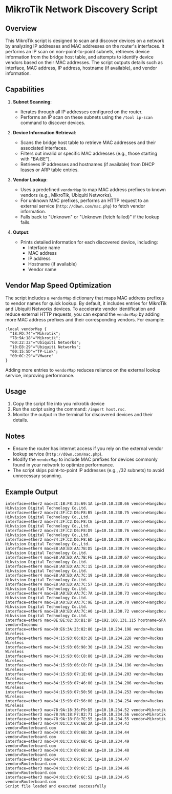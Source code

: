 # MikroTik Network Discovery Script

## Overview
This MikroTik script is designed to scan and discover devices on a network by analyzing IP addresses and MAC addresses on the router's interfaces. It performs an IP scan on non-point-to-point subnets, retrieves device information from the bridge host table, and attempts to identify device vendors based on their MAC addresses. The script outputs details such as interface, MAC address, IP address, hostname (if available), and vendor information.

## Capabilities
1. **Subnet Scanning**:
   - Iterates through all IP addresses configured on the router.
   - Performs an IP scan on these subnets using the `/tool ip-scan` command to discover devices.

2. **Device Information Retrieval**:
   - Scans the bridge host table to retrieve MAC addresses and their associated interfaces.
   - Filters out invalid or specific MAC addresses (e.g., those starting with "BA:BE").
   - Retrieves IP addresses and hostnames (if available) from DHCP leases or ARP table entries.

3. **Vendor Lookup**:
   - Uses a predefined `vendorMap` to map MAC address prefixes to known vendors (e.g., MikroTik, Ubiquiti Networks).
   - For unknown MAC prefixes, performs an HTTP request to an external service (`http://d0wn.com/mac.php`) to fetch vendor information.
   - Falls back to "Unknown" or "Unknown (fetch failed)" if the lookup fails.

4. **Output**:
   - Prints detailed information for each discovered device, including:
     - Interface name
     - MAC address
     - IP address
     - Hostname (if available)
     - Vendor name

## Vendor Map  Speed Optimization
The script includes a `vendorMap` dictionary that maps MAC address prefixes to vendor names for quick lookup. By default, it includes entries for MikroTik and Ubiquiti Networks devices. To accelerate vendor identification and reduce external HTTP requests, you can expand the `vendorMap` by adding more MAC address prefixes and their corresponding vendors. For example:

```mikrotik
:local vendorMap {
  "18:FD:74"="Mikrotik";
  "78:9A:18"="Mikrotik";
  "60:22:32"="Ubiquiti Networks";
  "18:E8:29"="Ubiquiti Networks";
  "00:15:5D"="TP-Link";
  "00:0C:29"="VMware"
}
```

Adding more entries to `vendorMap` reduces reliance on the external lookup service, improving performance.

## Usage
1. Copy the script file into you mikrotik device 
2. Run the script using the command: `/import host.rsc`.
3. Monitor the output in the terminal for discovered devices and their details.

## Notes
- Ensure the router has internet access if you rely on the external vendor lookup service (`http://d0wn.com/mac.php`).
- Modify the `vendorMap` to include MAC prefixes for devices commonly found in your network to optimize performance.
- The script skips point-to-point IP addresses (e.g., /32 subnets) to avoid unnecessary scanning.


## Example Output
```
interface=ether2 mac=3C:1B:F8:35:69:1A ip=10.10.230.66 vendor=Hangzhou Hikvision Digital Technology Co.Ltd.
interface=ether2 mac=74:3F:C2:D6:F8:B5 ip=10.10.230.75 vendor=Hangzhou Hikvision Digital Technology Co.,Ltd.
interface=ether2 mac=74:3F:C2:D6:F8:CE ip=10.10.230.77 vendor=Hangzhou Hikvision Digital Technology Co.,Ltd.
interface=ether2 mac=74:3F:C2:D6:F8:D9 ip=10.10.230.76 vendor=Hangzhou Hikvision Digital Technology Co.,Ltd.
interface=ether2 mac=74:3F:C2:D6:F8:ED ip=10.10.230.78 vendor=Hangzhou Hikvision Digital Technology Co.,Ltd.
interface=ether4 mac=E8:A0:ED:AA:7B:D5 ip=10.10.230.74 vendor=Hangzhou Hikvision Digital Technology Co.Ltd.
interface=ether4 mac=E8:A0:ED:AA:7B:FE ip=10.10.230.67 vendor=Hangzhou Hikvision Digital Technology Co.Ltd.
interface=ether4 mac=E8:A0:ED:AA:7C:15 ip=10.10.230.69 vendor=Hangzhou Hikvision Digital Technology Co.Ltd.
interface=ether4 mac=E8:A0:ED:AA:7C:19 ip=10.10.230.68 vendor=Hangzhou Hikvision Digital Technology Co.Ltd.
interface=ether4 mac=E8:A0:ED:AA:7C:57 ip=10.10.230.71 vendor=Hangzhou Hikvision Digital Technology Co.Ltd.
interface=ether4 mac=E8:A0:ED:AA:7C:7A ip=10.10.230.73 vendor=Hangzhou Hikvision Digital Technology Co.Ltd.
interface=ether4 mac=E8:A0:ED:AA:7C:9E ip=10.10.230.70 vendor=Hangzhou Hikvision Digital Technology Co.Ltd.
interface=ether6 mac=E8:A0:ED:AA:7C:A0 ip=10.10.230.72 vendor=Hangzhou Hikvision Digital Technology Co.Ltd.
interface=ether6 mac=BE:BE:02:3D:B1:BF ip=192.168.131.115 hostname=SFA vendor=Inconnu
interface=ether6 mac=00:E6:3A:23:82:80 ip=10.10.234.198 vendor=Ruckus Wireless
interface=ether6 mac=34:15:93:06:83:20 ip=10.10.234.228 vendor=Ruckus Wireless
interface=ether6 mac=34:15:93:06:98:30 ip=10.10.234.252 vendor=Ruckus Wireless
interface=ether6 mac=34:15:93:06:C8:80 ip=10.10.234.209 vendor=Ruckus Wireless
interface=ether3 mac=34:15:93:06:C8:F0 ip=10.10.234.196 vendor=Ruckus Wireless
interface=ether3 mac=34:15:93:07:1E:60 ip=10.10.234.203 vendor=Ruckus Wireless
interface=ether3 mac=34:15:93:07:46:00 ip=10.10.234.206 vendor=Ruckus Wireless
interface=ether3 mac=34:15:93:07:50:50 ip=10.10.234.253 vendor=Ruckus Wireless
interface=ether3 mac=34:15:93:07:56:00 ip=10.10.234.254 vendor=Ruckus Wireless
interface=ether3 mac=78:9A:18:36:F9:D5 ip=10.10.234.52 vendor=Mikrotik
interface=ether3 mac=78:9A:18:F7:82:71 ip=10.10.234.56 vendor=Mikrotik
interface=ether3 mac=78:9A:18:F8:7E:55 ip=10.10.234.55 vendor=Mikrotik
interface=ether3 mac=D4:01:C3:69:6B:2A ip=10.10.234.43 vendor=Routerboard.com
interface=ether3 mac=D4:01:C3:69:6B:3A ip=10.10.234.44 vendor=Routerboard.com
interface=ether3 mac=D4:01:C3:69:6B:45 ip=10.10.234.49 vendor=Routerboard.com
interface=ether3 mac=D4:01:C3:69:6B:AA ip=10.10.234.48 vendor=Routerboard.com
interface=ether3 mac=D4:01:C3:69:6C:1C ip=10.10.234.47 vendor=Routerboard.com
interface=ether3 mac=D4:01:C3:69:6C:25 ip=10.10.234.46 vendor=Routerboard.com
interface=ether3 mac=D4:01:C3:69:6C:52 ip=10.10.234.45 vendor=Routerboard.com
Script file loaded and executed successfully

```
